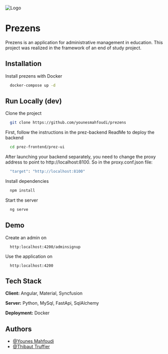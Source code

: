 
![Logo](https://www.zupimages.net/up/22/20/o878.png)


# Prezens

Prezens is an application for administrative management in education. This project was realized in the framework of an end of study project.

## Installation

Install prezens with Docker

```bash
  docker-compose up -d
```

## Run Locally (dev)

Clone the project

```bash
  git clone https://github.com/younesmahfoudi/prezens
```

First, follow the instructions in the prez-backend ReadMe to deploy the backend

```bash
  cd prez-frontend/prez-ui
```

After launching your backend separately, you need to change the proxy address to point to http://localhost:8100. So in the proxy.conf.json file:

```bash
  "target": "http://localhost:8100"
```

Install dependencies

```bash
  npm install
```

Start the server

```bash
  ng serve
```


## Demo

Create an admin on

```http
  http:localhost:4200/adminsignup
```

Use the application on

```http
  http:localhost:4200
```


## Tech Stack

**Client:** Angular, Material, Syncfusion

**Server:** Python, MySql, FastApi, SqlAlchemy

**Deployment:** Docker


## Authors

- [@Younes Mahfoudi](https://github.com/younesmahfoudi)
- [@Thibaut Truffier](https://github.com/DatraX777)

